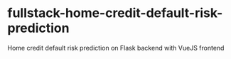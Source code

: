 # fullstack-home-credit-default-risk-prediction
Home credit default risk prediction on Flask backend with VueJS frontend
